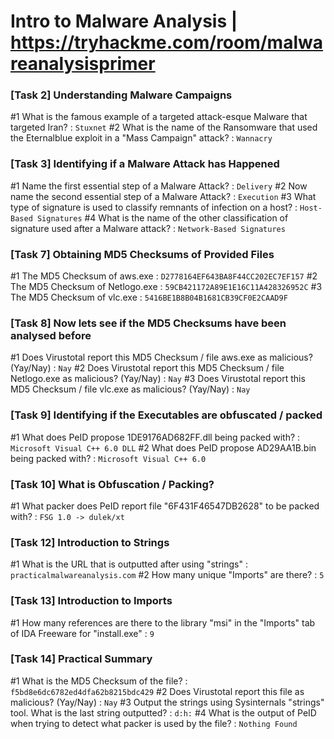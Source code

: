 # Intro to Malware Analysis | https://tryhackme.com/room/malwareanalysisprimer

### [Task 2] Understanding Malware Campaigns

#1	What is the famous example of a targeted attack-esque Malware that targeted Iran? : `Stuxnet`
#2	What is the name of the Ransomware that used the Eternalblue exploit in a "Mass Campaign" attack? : `Wannacry`

### [Task 3] Identifying if a Malware Attack has Happened

#1	Name the first essential step of a Malware Attack? : `Delivery`
#2	Now name the second essential step of a Malware Attack? : `Execution`
#3	What type of signature is used to classify remnants of infection on a host? : `Host-Based Signatures`
#4	What is the name of the other classification of signature used after a Malware attack? : `Network-Based Signatures`

### [Task 7] Obtaining MD5 Checksums of Provided Files

#1	The MD5 Checksum of aws.exe : `D2778164EF643BA8F44CC202EC7EF157`
#2	The MD5 Checksum of Netlogo.exe : `59CB421172A89E1E16C11A428326952C`
#3	The MD5 Checksum of vlc.exe : `5416BE1B8B04B1681CB39CF0E2CAAD9F`

### [Task 8] Now lets see if the MD5 Checksums have been analysed before

#1	Does Virustotal report this MD5 Checksum / file aws.exe as malicious? (Yay/Nay) : `Nay`
#2	Does Virustotal report this MD5 Checksum / file Netlogo.exe as malicious? (Yay/Nay) : `Nay`
#3	Does Virustotal report this MD5 Checksum / file vlc.exe as malicious? (Yay/Nay) : `Nay`

### [Task 9] Identifying if the Executables are obfuscated / packed

#1	What does PeID propose 1DE9176AD682FF.dll being packed with? : `Microsoft Visual C++ 6.0 DLL`
#2	What does PeID propose AD29AA1B.bin being packed with? : `Microsoft Visual C++ 6.0`

### [Task 10] What is Obfuscation / Packing?

#1	What packer does PeID report file "6F431F46547DB2628" to be packed with? : `FSG 1.0 -> dulek/xt`

### [Task 12] Introduction to Strings

#1	What is the URL that is outputted after using "strings" : `practicalmalwareanalysis.com`
#2	How many unique "Imports" are there? : `5`

### [Task 13] Introduction to Imports

#1	How many references are there to the library "msi" in the "Imports" tab of IDA Freeware for "install.exe" : `9`

### [Task 14] Practical Summary

#1	What is the MD5 Checksum of the file? : `f5bd8e6dc6782ed4dfa62b8215bdc429`
#2	Does Virustotal report this file as malicious? (Yay/Nay) : `Nay`
#3	Output the strings using Sysinternals "strings" tool. What is the last string outputted? : `d:h:`
#4	What is the output of PeID when trying to detect what packer is used by the file? : `Nothing Found`
